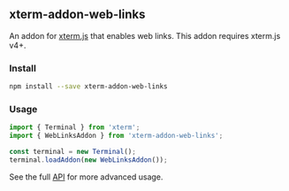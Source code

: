 ## xterm-addon-web-links

An addon for [xterm.js](https://github.com/xtermjs/xterm.js) that enables web links. This addon requires xterm.js v4+.

### Install

```bash
npm install --save xterm-addon-web-links
```

### Usage

```ts
import { Terminal } from 'xterm';
import { WebLinksAddon } from 'xterm-addon-web-links';

const terminal = new Terminal();
terminal.loadAddon(new WebLinksAddon());
```

See the full [API](https://github.com/xtermjs/xterm.js/blob/master/addons/xterm-addon-web-links/typings/xterm-addon-web-links.d.ts) for more advanced usage.
